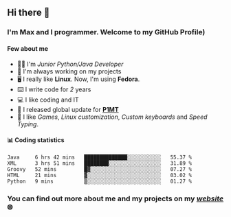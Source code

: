 ## Hi there 👋
### I'm Max and I programmer. Welcome to my GitHub Profile)

#### **Few about me**
- 👨‍💻 I'm _Junior Python/Java Developer_
- 📁 I'm always working on my projects
- 🖥️ I really like **Linux**. Now, I'm using **Fedora**.
- ⌨️ I write code for _2_ years
- 💻 I like coding and IT
- 📃 I released global update for **[P1MT](https://github.com/merive/Press1MTimes)**
- 👾 I like _Games_, _Linux customization_, _Custom keyboards_ and _Speed Typing_.

#### 📊 **Coding statistics**
<!--START_SECTION:waka-->
```text
Java     6 hrs 42 mins   ██████████████░░░░░░░░░░░   55.37 % 
XML      3 hrs 51 mins   ████████░░░░░░░░░░░░░░░░░   31.89 % 
Groovy   52 mins         █▓░░░░░░░░░░░░░░░░░░░░░░░   07.27 % 
HTML     21 mins         ▓░░░░░░░░░░░░░░░░░░░░░░░░   03.02 % 
Python   9 mins          ▒░░░░░░░░░░░░░░░░░░░░░░░░   01.27 % 
```
<!--END_SECTION:waka-->

### **You can find out more about me and my projects on my _[website](https://merive.herokuapp.com/)_ 🌐**
